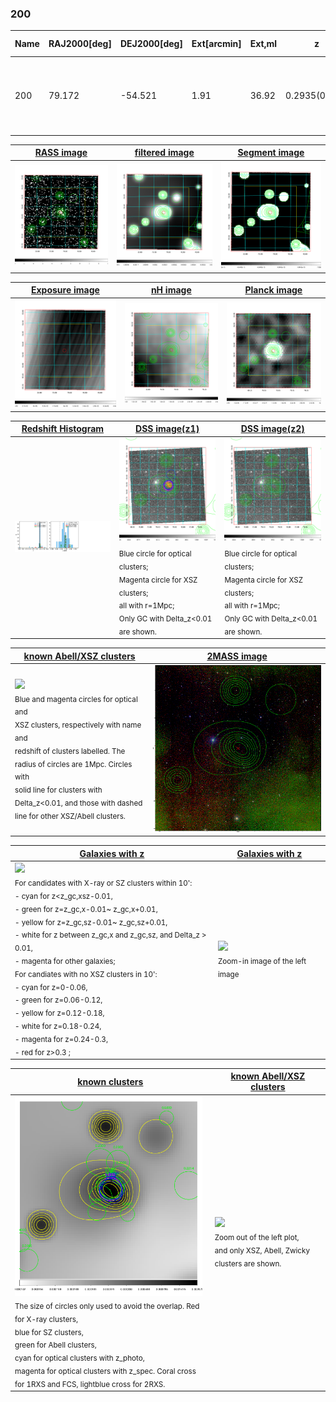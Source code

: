 <div STYLE="page-break-after: always;"></div>

### 200

|Name|RAJ2000[deg]|DEJ2000[deg] |Ext[arcmin]| Ext,ml | z | z_src| C|GC(XSZ,Delta_z<0.01)| GC(OPT,Delta_z<0.01)|GC| R_sig[arcmin] | R500[arcmin] | R500[Mpc]| CRsig[c/s] | CR500[c/s] |L500[1E44 erg/s]|F500[1E-12 erg/s/cm^2]| M500[1E14 Msun]|Tx[keV]|Cnt_sig|Beta|Rc[arcmin]|Comment|Alias|
|---|---|---|---|---|---|------|---|--------|---------|----------|---|---|---|---|---|---|---|---|---|---|---|---|---|---|
|200| 79.172| -54.521| 1.91| 36.92| 0.2935(0.005)| z1, z_xsz| B| B15, H13, MCXC, PSZ2, Tar| A, N, W| A, B15, H13, MCXC, N, PSZ2, Tar, W| 21.738| 5.187| 1.365| 0.268(0.063)| 0.238(0.056)| 13.282(1.622)| 4.843(0.591)| 9.78(0.54)| 9.64(0.34)| 110.1| 0.651(-0.054+0.075)| 3.341(-0.650+0.822)| -| k199|

|[RASS image](../image/200/200_img.pdf)|[filtered image](../image/200/200_fil.pdf)|[Segment image](../image/200/200_seg.pdf)|
|-------------------|--------------------|-------------------|
| <img src="../image/200/200_img.png" width="300">  | <img src="../image/200/200_fil.png" width="300">   | <img src="../image/200/200_seg.png" width="300">  |

|[Exposure image](../image/200/200_mex.pdf)| [nH image](../image/200/200_nh.pdf)| [Planck image](../image/200/200_p.pdf)|
|-------------------|--------------------|-------------------|
|<img src="../image/200/200_mex.png" width="300">   | <img src="../image/200/200_nh.png" width="300">    | <img src="../image/200/200_p.png" width="300"> |

|[Redshift Histogram](../image/200/200_zg.pdf) | [DSS image(z1)](../image/200/200_dss_z1.pdf)      |  [DSS image(z2)](../image/200/200_dss_z2.pdf)    |
|-------------------|--------------------|-------------------|
|<img src="../image/200/200_zg.png" width="300"> |<img src="../image/200/200_dss_z1.png" width="300"> <sub><br>Blue circle for optical clusters; <br>Magenta circle for XSZ clusters; <br>all with r=1Mpc; <br>Only GC with Delta_z<0.01 are shown. </sub>| <img src="../image/200/200_dss_z2.png" width="300"><sub><br>Blue circle for optical clusters; <br>Magenta circle for XSZ clusters; <br>all with r=1Mpc; <br>Only GC with Delta_z<0.01 are shown. </sub> |

|[known Abell/XSZ clusters](../image/200/200_m.pdf) | [2MASS image](../image/200/200_2mass.pdf)      |
|-------------------|-------------------|
|<img src=../image/200/200_m.png width="300"> <br><sub>Blue and magenta circles for optical and <br>XSZ clusters, respectively with name and <br>redshift of clusters labelled. The <br>radius of circles are 1Mpc. Circles with <br>solid line for clusters with <br>Delta_z<0.01, and those with dashed <br>line for other XSZ/Abell clusters.        </sub>|<img src="../image/200/200_2mass.png" width="300">  |

|[Galaxies with z](../image/200/200_opt_ned.pdf) |[Galaxies with z](../image/200/200_opt_ned_zoom.pdf) |
|-------------------|-------------------|
| <img src=../image/200/200_opt_ned.png width="300"> <br><sub> For candidates with X-ray or SZ clusters within 10': <br> - cyan for z<z_gc,xsz-0.01, <br> - green for z=z_gc,x-0.01~ z_gc,x+0.01, <br> - yellow for z=z_gc,sz-0.01~ z_gc,sz+0.01, <br> - white for z between z_gc,x and z_gc,sz, and Delta_z > 0.01, <br> - magenta for other galaxies; <br>For candiates with no XSZ clusters in 10': <br> - cyan for z=0-0.06, <br> - green for z=0.06-0.12, <br> - yellow for z=0.12-0.18, <br> - white for z=0.18-0.24, <br> - magenta for z=0.24-0.3, <br> - red for z>0.3 ;  </sub>|<img src=../image/200/200_opt_ned_zoom.png width="300">  <br><sub> Zoom-in image of the left image</sub>|

|[known clusters](../image/200/200_gc.pdf) |[known Abell/XSZ clusters](../image/200/200_gc_large.pdf) |
|-------------------|-------------------|
| <img src=../image/200/200_gc.png width="300"> <br><sub> The size of circles only used to avoid the overlap. Red for X-ray clusters, <br> blue for SZ clusters, <br> green for Abell clusters, <br> cyan for optical clusters with z_photo, <br> magenta for optical clusters with z_spec. Coral cross for 1RXS and FCS, lightblue cross for 2RXS. </sub>|<img src=../image/200/200_gc_large.png width="300"> <br><sub> Zoom out of the left plot, <br> and only XSZ, Abell, Zwicky clusters are shown. </sub> |



